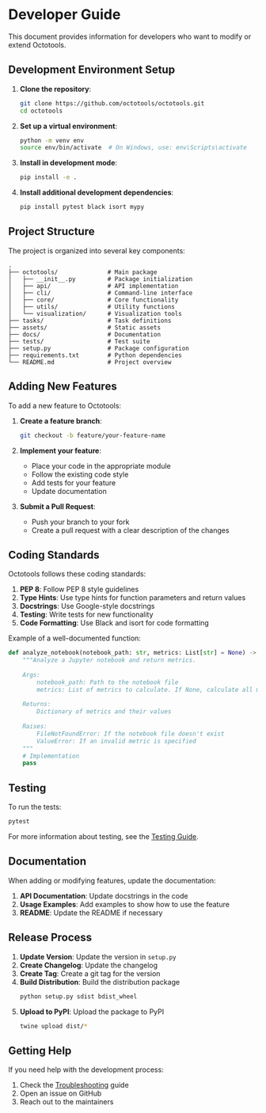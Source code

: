 # Developer Guide

This document provides information for developers who want to modify or extend Octotools.

## Development Environment Setup

1. **Clone the repository**:
   ```bash
   git clone https://github.com/octotools/octotools.git
   cd octotools
   ```

2. **Set up a virtual environment**:
   ```bash
   python -m venv env
   source env/bin/activate  # On Windows, use: env\Scripts\activate
   ```

3. **Install in development mode**:
   ```bash
   pip install -e .
   ```

4. **Install additional development dependencies**:
   ```bash
   pip install pytest black isort mypy
   ```

## Project Structure

The project is organized into several key components:

```
.
├── octotools/              # Main package
│   ├── __init__.py         # Package initialization
│   ├── api/                # API implementation
│   ├── cli/                # Command-line interface
│   ├── core/               # Core functionality
│   ├── utils/              # Utility functions
│   └── visualization/      # Visualization tools
├── tasks/                  # Task definitions
├── assets/                 # Static assets
├── docs/                   # Documentation
├── tests/                  # Test suite
├── setup.py                # Package configuration
├── requirements.txt        # Python dependencies
└── README.md               # Project overview
```

## Adding New Features

To add a new feature to Octotools:

1. **Create a feature branch**:
   ```bash
   git checkout -b feature/your-feature-name
   ```

2. **Implement your feature**:
   - Place your code in the appropriate module
   - Follow the existing code style
   - Add tests for your feature
   - Update documentation

3. **Submit a Pull Request**:
   - Push your branch to your fork
   - Create a pull request with a clear description of the changes

## Coding Standards

Octotools follows these coding standards:

1. **PEP 8**: Follow PEP 8 style guidelines
2. **Type Hints**: Use type hints for function parameters and return values
3. **Docstrings**: Use Google-style docstrings
4. **Testing**: Write tests for new functionality
5. **Code Formatting**: Use Black and isort for code formatting

Example of a well-documented function:

```python
def analyze_notebook(notebook_path: str, metrics: List[str] = None) -> Dict[str, Any]:
    """Analyze a Jupyter notebook and return metrics.
    
    Args:
        notebook_path: Path to the notebook file
        metrics: List of metrics to calculate. If None, calculate all metrics.
        
    Returns:
        Dictionary of metrics and their values
        
    Raises:
        FileNotFoundError: If the notebook file doesn't exist
        ValueError: If an invalid metric is specified
    """
    # Implementation
    pass
```

## Testing

To run the tests:

```bash
pytest
```

For more information about testing, see the [Testing Guide](testing.md).

## Documentation

When adding or modifying features, update the documentation:

1. **API Documentation**: Update docstrings in the code
2. **Usage Examples**: Add examples to show how to use the feature
3. **README**: Update the README if necessary

## Release Process

1. **Update Version**: Update the version in `setup.py`
2. **Create Changelog**: Update the changelog
3. **Create Tag**: Create a git tag for the version
4. **Build Distribution**: Build the distribution package
   ```bash
   python setup.py sdist bdist_wheel
   ```
5. **Upload to PyPI**: Upload the package to PyPI
   ```bash
   twine upload dist/*
   ```

## Getting Help

If you need help with the development process:

1. Check the [Troubleshooting](troubleshooting.md) guide
2. Open an issue on GitHub
3. Reach out to the maintainers 